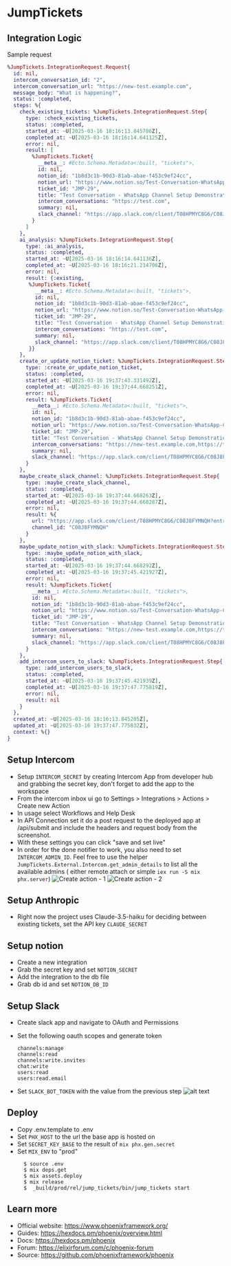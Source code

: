 # JumpTickets

## Integration Logic

Sample request

```elixir
%JumpTickets.IntegrationRequest.Request{
  id: nil,
  intercom_conversation_id: "2",
  intercom_conversation_url: "https://new-test.example.com",
  message_body: "What is happening?",
  status: :completed,
  steps: %{
    check_existing_tickets: %JumpTickets.IntegrationRequest.Step{
      type: :check_existing_tickets,
      status: :completed,
      started_at: ~U[2025-03-16 18:16:13.845786Z],
      completed_at: ~U[2025-03-16 18:16:14.641125Z],
      error: nil,
      result: [
        %JumpTickets.Ticket{
          __meta__: #Ecto.Schema.Metadata<:built, "tickets">,
          id: nil,
          notion_id: "1b8d3c1b-90d3-81ab-abae-f453c9ef24cc",
          notion_url: "https://www.notion.so/Test-Conversation-WhatsApp-Channel-Setup-Demonstration-1b8d3c1b90d381ababaef453c9ef24cc",
          ticket_id: "JMP-29",
          title: "Test Conversation - WhatsApp Channel Setup Demonstration",
          intercom_conversations: "https://test.com",
          summary: nil,
          slack_channel: "https://app.slack.com/client/T08HPMYC8G6/C08J8FYMNQH?entry_point=nav_menu"
        }
      ]
    },
    ai_analysis: %JumpTickets.IntegrationRequest.Step{
      type: :ai_analysis,
      status: :completed,
      started_at: ~U[2025-03-16 18:16:14.641136Z],
      completed_at: ~U[2025-03-16 18:16:21.214706Z],
      error: nil,
      result: {:existing,
       %JumpTickets.Ticket{
         __meta__: #Ecto.Schema.Metadata<:built, "tickets">,
         id: nil,
         notion_id: "1b8d3c1b-90d3-81ab-abae-f453c9ef24cc",
         notion_url: "https://www.notion.so/Test-Conversation-WhatsApp-Channel-Setup-Demonstration-1b8d3c1b90d381ababaef453c9ef24cc",
         ticket_id: "JMP-29",
         title: "Test Conversation - WhatsApp Channel Setup Demonstration",
         intercom_conversations: "https://test.com",
         summary: nil,
         slack_channel: "https://app.slack.com/client/T08HPMYC8G6/C08J8FYMNQH?entry_point=nav_menu"
       }}
    },
    create_or_update_notion_ticket: %JumpTickets.IntegrationRequest.Step{
      type: :create_or_update_notion_ticket,
      status: :completed,
      started_at: ~U[2025-03-16 19:37:43.331492Z],
      completed_at: ~U[2025-03-16 19:37:44.668251Z],
      error: nil,
      result: %JumpTickets.Ticket{
        __meta__: #Ecto.Schema.Metadata<:built, "tickets">,
        id: nil,
        notion_id: "1b8d3c1b-90d3-81ab-abae-f453c9ef24cc",
        notion_url: "https://www.notion.so/Test-Conversation-WhatsApp-Channel-Setup-Demonstration-1b8d3c1b90d381ababaef453c9ef24cc",
        ticket_id: "JMP-29",
        title: "Test Conversation - WhatsApp Channel Setup Demonstration",
        intercom_conversations: "https://new-test.example.com,https://test.com",
        summary: nil,
        slack_channel: "https://app.slack.com/client/T08HPMYC8G6/C08J8FYMNQH?entry_point=nav_menu"
      }
    },
    maybe_create_slack_channel: %JumpTickets.IntegrationRequest.Step{
      type: :maybe_create_slack_channel,
      status: :completed,
      started_at: ~U[2025-03-16 19:37:44.668263Z],
      completed_at: ~U[2025-03-16 19:37:44.668287Z],
      error: nil,
      result: %{
        url: "https://app.slack.com/client/T08HPMYC8G6/C08J8FYMNQH?entry_point=nav_menu",
        channel_id: "C08J8FYMNQH"
      }
    },
    maybe_update_notion_with_slack: %JumpTickets.IntegrationRequest.Step{
      type: :maybe_update_notion_with_slack,
      status: :completed,
      started_at: ~U[2025-03-16 19:37:44.668292Z],
      completed_at: ~U[2025-03-16 19:37:45.421927Z],
      error: nil,
      result: %JumpTickets.Ticket{
        __meta__: #Ecto.Schema.Metadata<:built, "tickets">,
        id: nil,
        notion_id: "1b8d3c1b-90d3-81ab-abae-f453c9ef24cc",
        notion_url: "https://www.notion.so/Test-Conversation-WhatsApp-Channel-Setup-Demonstration-1b8d3c1b90d381ababaef453c9ef24cc",
        ticket_id: "JMP-29",
        title: "Test Conversation - WhatsApp Channel Setup Demonstration",
        intercom_conversations: "https://new-test.example.com,https://test.com",
        summary: nil,
        slack_channel: "https://app.slack.com/client/T08HPMYC8G6/C08J8FYMNQH?entry_point=nav_menu"
      }
    },
    add_intercom_users_to_slack: %JumpTickets.IntegrationRequest.Step{
      type: :add_intercom_users_to_slack,
      status: :completed,
      started_at: ~U[2025-03-16 19:37:45.421939Z],
      completed_at: ~U[2025-03-16 19:37:47.775819Z],
      error: nil,
      result: nil
    }
  },
  created_at: ~U[2025-03-16 18:16:13.845205Z],
  updated_at: ~U[2025-03-16 19:37:47.775832Z],
  context: %{}
}
```

## Setup Intercom

- Setup `INTERCOM_SECRET` by creating Intercom App from developer hub and grabbing the secret key, don't forget to add the app to the workspace
- From the intercom inbox ui go to Settings > Integrations > Actions > Create new Action
- In usage select Workflows and Help Desk
- In API Connection set it do a post request to the deployed app at /api/submit and include the headers and request body from the screenshot.
- With these settings you can click "save and set live"
- In order for the done notifier to work, you also need to set `INTERCOM_ADMIN_ID`. Feel free to use the helper `JumpTickets.External.Intercom.get_admin_details` to list all the available admins ( either remote attach or simple `iex run -S mix phx.server`)
  ![Create action - 1](docs/create-action-1.png)
  ![Create action - 2](docs/create-action-2.png)

## Setup Anthropic

- Right now the project uses Claude-3.5-haiku for deciding between existing tickets, set the API key `CLAUDE_SECRET`

## Setup notion

- Create a new integration
- Grab the secret key and set `NOTION_SECRET`
- Add the integration to the db file
- Grab db id and set `NOTION_DB_ID`

## Setup Slack

- Create slack app and navigate to OAuth and Permissions
- Set the following oauth scopes and generate token

  ```
  channels:manage
  channels:read
  channels:write.invites
  chat:write
  users:read
  users:read.email
  ```

- Set `SLACK_BOT_TOKEN` with the value from the previous step
  ![alt text](docs/slack-bot.png)

## Deploy

- Copy .env.template to .env
- Set `PHX_HOST` to the url the base app is hosted on
- Set `SECRET_KEY_BASE` to the result of `mix phx.gen.secret`
- Set `MIX_ENV` to "prod"
  ```
    $ source .env
    $ mix deps.get
    $ mix assets.deploy
    $ mix release
    $  _build/prod/rel/jump_tickets/bin/jump_tickets start
  ```

## Learn more

- Official website: https://www.phoenixframework.org/
- Guides: https://hexdocs.pm/phoenix/overview.html
- Docs: https://hexdocs.pm/phoenix
- Forum: https://elixirforum.com/c/phoenix-forum
- Source: https://github.com/phoenixframework/phoenix
